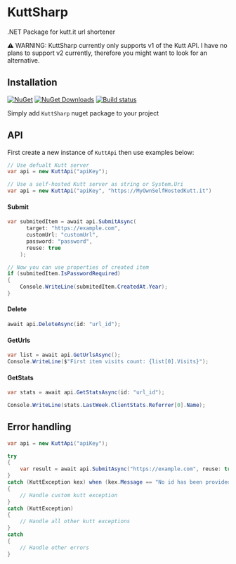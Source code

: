 # KuttSharp
.NET Package for kutt.it url shortener

⚠️ WARNING: KuttSharp currently only supports v1 of the Kutt API. I have no plans to support v2 currently, therefore you might want to look for an alternative.

## Installation
[![NuGet](https://img.shields.io/nuget/v/kuttsharp.svg)](https://www.nuget.org/packages/KuttSharp)
[![NuGet Downloads](https://img.shields.io/nuget/dt/KuttSharp.svg)](https://www.nuget.org/packages/KuttSharp)
[![Build status](https://dev.azure.com/Avestura/KuttSharp/_apis/build/status/KuttSharp-.NET%20Desktop-CI)](https://dev.azure.com/Avestura/KuttSharp/_build/latest?definitionId=8)

Simply add `KuttSharp` nuget package to your project

## API
First create a new instance of `KuttApi` then use examples below:
```csharp
// Use defualt Kutt server
var api = new KuttApi("apiKey");

// Use a self-hosted Kutt server as string or System.Uri
var api = new KuttApi("apiKey", "https://MyOwnSelfHostedKutt.it")
```
#### Submit
```csharp
var submitedItem = await api.SubmitAsync(
      target: "https://example.com",
      customUrl: "customUrl",
      password: "password",
      reuse: true
    );

// Now you can use properties of created item
if (submitedItem.IsPasswordRequired)
{
    Console.WriteLine(submitedItem.CreatedAt.Year);
}
```

#### Delete
```csharp
await api.DeleteAsync(id: "url_id");
```

#### GetUrls
```csharp
var list = await api.GetUrlsAsync();
Console.WriteLine($"First item visits count: {list[0].Visits}");
```

#### GetStats
```csharp
var stats = await api.GetStatsAsync(id: "url_id");

Console.WriteLine(stats.LastWeek.ClientStats.Referrer[0].Name);
```

## Error handling
```csharp
var api = new KuttApi("apiKey");

try
{
    var result = await api.SubmitAsync("https://example.com", reuse: true);
}
catch (KuttException kex) when (kex.Message == "No id has been provided.")
{
    // Handle custom kutt exception
}
catch (KuttException)
{
    // Handle all other kutt exceptions
}
catch
{
    // Handle other errors
}
```
